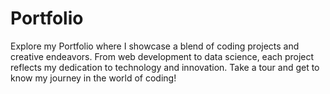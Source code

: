 # Portfolio
Explore my Portfolio where I showcase a blend of coding projects and creative endeavors. From web development to data science, each project reflects my dedication to technology and innovation. Take a tour and get to know my journey in the world of coding!

